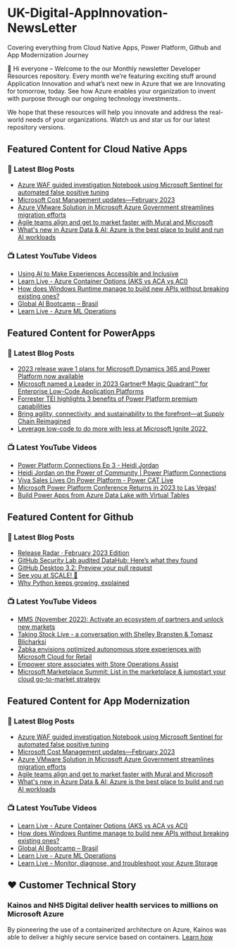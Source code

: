 # UK-Digital-AppInnovation-NewsLetter

Covering everything from Cloud Native Apps, Power Platform, Github and App Modernization Journey

👋 Hi everyone – Welcome to the our Monthly newsletter Developer Resources repository. Every month we’re featuring exciting stuff around Application Innovation and what’s next new in Azure that we are Innovating for tomorrow, today. See how Azure enables your organization to invent with purpose through our ongoing technology investments..


We hope that these resources will help you innovate and address the real-world needs of your organizations. Watch us and star us for our latest repository versions.

## Featured Content for Cloud Native Apps


### 📝 Latest Blog Posts

    
<!-- BLOGCNA:START -->
- [Azure WAF guided investigation Notebook using Microsoft Sentinel for automated false positive tuning](https://azure.microsoft.com/blog/azure-waf-guided-investigation-notebook-using-microsoft-sentinel-for-automated-false-positive-tuning/)
- [Microsoft Cost Management updates—February 2023](https://azure.microsoft.com/blog/microsoft-cost-management-updates-february-2023/)
- [Azure VMware Solution in Microsoft Azure Government streamlines migration efforts ](https://azure.microsoft.com/blog/azure-vmware-solution-in-microsoft-azure-government-streamlines-migration-efforts/)
- [Agile teams align and get to market faster with Mural and Microsoft](https://azure.microsoft.com/blog/agile-teams-align-and-get-to-market-faster-with-mural-and-microsoft/)
- [What's new in Azure Data & AI: Azure is the best place to build and run AI workloads](https://azure.microsoft.com/blog/whats-new-in-azure-data-ai-azure-is-best-place-to-build-and-run-ai-workloads/)
<!-- BLOGCNA:END -->

### 📺 Latest YouTube Videos

 
<!-- YOUTUBECNA:START -->
- [Using AI to Make Experiences Accessible and Inclusive](https://www.youtube.com/watch?v=jZgL5o4zF6w)
- [Learn Live - Azure Container Options &lpar;AKS vs ACA vs ACI&rpar;](https://www.youtube.com/watch?v=dpf6Uk3IcDQ)
- [How does Windows Runtime manage to build new APIs without breaking existing ones?](https://www.youtube.com/watch?v=G1b8TOp-dsc)
- [Global AI Bootcamp – Brasil](https://www.youtube.com/watch?v=-I717gE0rHI)
- [Learn Live - Azure ML Operations](https://www.youtube.com/watch?v=BxJu32_g1gE)
<!-- YOUTUBECNA:END -->

##  Featured Content for PowerApps
### 📝 Latest Blog Posts
<!-- BLOGPOWER:START -->
- [2023 release wave 1 plans for Microsoft Dynamics 365 and Power Platform now available](https://cloudblogs.microsoft.com/dynamics365/bdm/2023/01/25/2023-release-wave-1-plans-for-microsoft-dynamics-365-and-power-platform-now-available/)
- [Microsoft named a Leader in 2023 Gartner® Magic Quadrant™ for Enterprise Low-Code Application Platforms](https://powerapps.microsoft.com/en-us/blog/microsoft-named-a-leader-in-2023-gartner-magic-quadrant-for-enterprise-low-code-application-platforms/)
- [Forrester TEI highlights 3 benefits of Power Platform premium capabilities](https://cloudblogs.microsoft.com/powerplatform/2022/11/28/forrester-tei-highlights-3-benefits-of-power-platform-premium-capabilities/)
- [Bring agility, connectivity, and sustainability to the forefront—at Supply Chain Reimagined](https://cloudblogs.microsoft.com/dynamics365/bdm/2022/10/27/bring-agility-connectivity-and-sustainability-to-the-forefront-at-supply-chain-reimagined/)
- [Leverage low-code to do more with less at Microsoft Ignite 2022 ](https://cloudblogs.microsoft.com/powerplatform/2022/10/12/leverage-low-code-to-do-more-with-less-at-microsoft-ignite-2022/)
<!-- BLOGPOWER:END -->
 ### 📺 Latest YouTube Videos
    
<!-- YOUTUBEPOWER:START -->
- [Power Platform Connections Ep 3 - Heidi Jordan](https://www.youtube.com/watch?v=2kKFDT9aw5w)
- [Heidi Jordan on the Power of Community | Power Platform Connections](https://www.youtube.com/watch?v=ExKXj3C2kbA)
- [Viva Sales Lives On Power Platform - Power CAT Live](https://www.youtube.com/watch?v=Jex7VjWhB-0)
- [Microsoft Power Platform Conference Returns in 2023 to Las Vegas!](https://www.youtube.com/watch?v=uZQA-5EO_zM)
- [Build Power Apps from Azure Data Lake with Virtual Tables](https://www.youtube.com/watch?v=avdLVwPgd9Y)
<!-- YOUTUBEPOWER:END -->

##  Featured Content for Github
### 📝 Latest Blog Posts
<!-- BLOGGITHUB:START -->
- [Release Radar · February 2023 Edition](https://github.blog/2023-03-05-release-radar-feb-2023/)
- [GitHub Security Lab audited DataHub: Here&#8217;s what they found](https://github.blog/2023-03-03-github-security-lab-audited-datahub-heres-what-they-found/)
- [GitHub Desktop 3.2: Preview your pull request](https://github.blog/2023-03-03-github-desktop-3-2-preview-your-pull-request/)
- [See you at SCALE! 🐧](https://github.blog/2023-03-03-see-you-at-scale/)
- [Why Python keeps growing, explained](https://github.blog/2023-03-02-why-python-keeps-growing-explained/)
<!-- BLOGGITHUB:END -->
### 📺 Latest YouTube Videos
<!-- YOUTUBEGITHUB:START -->
- [MMS &lpar;November 2022&rpar;: Activate an ecosystem of partners and unlock new markets](https://www.youtube.com/watch?v=D5C63D4nuB8)
- [Taking Stock Live - a conversation with Shelley Bransten &amp; Tomasz Blicharksi](https://www.youtube.com/watch?v=0mqQE2dgpuA)
- [Żabka envisions optimized autonomous store experiences with Microsoft Cloud for Retail](https://www.youtube.com/watch?v=taVRf96pNdI)
- [Empower store associates with Store Operations Assist](https://www.youtube.com/watch?v=JHATLEfPr2s)
- [Microsoft Marketplace Summit: List in the marketplace &amp; jumpstart your cloud go-to-market strategy](https://www.youtube.com/watch?v=NfdisVZxwQw)
<!-- YOUTUBEGITHUB:END -->
##  Featured Content for App Modernization
### 📝 Latest Blog Posts
<!-- BLOGAPPMOD:START -->
- [Azure WAF guided investigation Notebook using Microsoft Sentinel for automated false positive tuning](https://azure.microsoft.com/blog/azure-waf-guided-investigation-notebook-using-microsoft-sentinel-for-automated-false-positive-tuning/)
- [Microsoft Cost Management updates—February 2023](https://azure.microsoft.com/blog/microsoft-cost-management-updates-february-2023/)
- [Azure VMware Solution in Microsoft Azure Government streamlines migration efforts ](https://azure.microsoft.com/blog/azure-vmware-solution-in-microsoft-azure-government-streamlines-migration-efforts/)
- [Agile teams align and get to market faster with Mural and Microsoft](https://azure.microsoft.com/blog/agile-teams-align-and-get-to-market-faster-with-mural-and-microsoft/)
- [What's new in Azure Data & AI: Azure is the best place to build and run AI workloads](https://azure.microsoft.com/blog/whats-new-in-azure-data-ai-azure-is-best-place-to-build-and-run-ai-workloads/)
<!-- BLOGAPPMOD:END -->
### 📺 Latest YouTube Videos
<!-- YOUTUBEAPPMOD:START -->
- [Learn Live - Azure Container Options &lpar;AKS vs ACA vs ACI&rpar;](https://www.youtube.com/watch?v=dpf6Uk3IcDQ)
- [How does Windows Runtime manage to build new APIs without breaking existing ones?](https://www.youtube.com/watch?v=G1b8TOp-dsc)
- [Global AI Bootcamp – Brasil](https://www.youtube.com/watch?v=-I717gE0rHI)
- [Learn Live - Azure ML Operations](https://www.youtube.com/watch?v=BxJu32_g1gE)
- [Learn Live - Monitor, diagnose, and troubleshoot your Azure Storage](https://www.youtube.com/watch?v=YeYtpu1ecP8)
<!-- YOUTUBEAPPMOD:END -->


## ♥️ Customer Technical Story 

### Kainos and NHS Digital deliver health services to millions on Microsoft Azure

By pioneering the use of a containerized architecture on Azure, Kainos was able to deliver a highly secure service based on containers. [Learn how](https://customers.microsoft.com/en-us/story/1368348549535774520-kainos-and-nhs-digital-deliver-health-services-to-millions-on-microsoft-azure)

